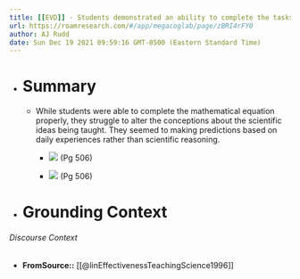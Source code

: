 ```yaml
---
title: [[EVD]] - Students demonstrated an ability to complete the tasks given to them on tests, but failed to update their conceptual understanding about the topics being addressed. - [[@linEffectivenessTeachingScience1996]]
url: https://roamresearch.com/#/app/megacoglab/page/zBRI4rFY0
author: AJ Rudd
date: Sun Dec 19 2021 09:59:16 GMT-0500 (Eastern Standard Time)
---
```


- # Summary

    - While students were able to complete the mathematical equation properly, they struggle to alter the conceptions about the scientific ideas being taught. They seemed to making predictions based on daily experiences rather than scientific reasoning.

        - ![](https://firebasestorage.googleapis.com/v0/b/firescript-577a2.appspot.com/o/imgs%2Fapp%2Fmegacoglab%2FVvN5_lEUJK.png?alt=media&token=da009f42-dfac-47e2-b59a-20560fcf7787) (Pg 506)

        - ![](https://firebasestorage.googleapis.com/v0/b/firescript-577a2.appspot.com/o/imgs%2Fapp%2Fmegacoglab%2FiIIhkFxUsh.png?alt=media&token=f5fc2418-cd24-4340-8522-5531df929ba1) (Pg 506)
- # Grounding Context

###### Discourse Context

- **FromSource::** [[@linEffectivenessTeachingScience1996]]
